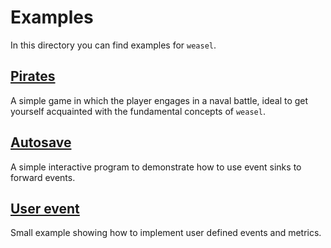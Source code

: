 # Examples

In this directory you can find examples for `weasel`.

## [Pirates](pirates/)

A simple game in which the player engages in a naval battle, ideal to get yourself acquainted with the fundamental concepts of `weasel`.

## [Autosave](autosave/)

A simple interactive program to demonstrate how to use event sinks to forward events.

## [User event](user_event/)

Small example showing how to implement user defined events and metrics.
